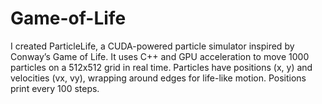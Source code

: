# Game-of-Life
I created ParticleLife, a CUDA-powered particle simulator inspired by Conway’s Game of Life. It uses C++ and GPU acceleration to move 1000 particles on a 512x512 grid in real time. Particles have positions (x, y) and velocities (vx, vy), wrapping around edges for life-like motion. Positions print every 100 steps.
